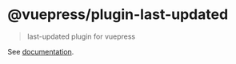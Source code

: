# @vuepress/plugin-last-updated

> last-updated plugin for vuepress

See [documentation](https://vuepress.vuejs.org/plugin/official/plugin-last-updated.html).
